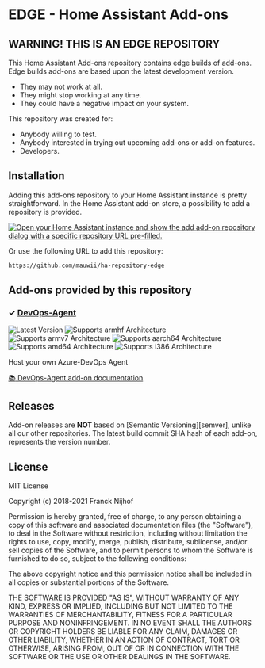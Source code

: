 # EDGE - Home Assistant Add-ons

## WARNING! THIS IS AN EDGE REPOSITORY

This Home Assistant Add-ons repository contains edge builds of add-ons. Edge
builds add-ons are based upon the latest development version.

- They may not work at all.
- They might stop working at any time.
- They could have a negative impact on your system.

This repository was created for:

- Anybody willing to test.
- Anybody interested in trying out upcoming add-ons or add-on features.
- Developers.

## Installation

Adding this add-ons repository to your Home Assistant instance is
pretty straightforward. In the Home Assistant add-on store,
a possibility to add a repository is provided.

[![Open your Home Assistant instance and show the add add-on repository dialog with a specific repository URL pre-filled.](https://my.home-assistant.io/badges/supervisor_add_addon_repository.svg)](https://my.home-assistant.io/redirect/supervisor_add_addon_repository/?repository_url=https%3A%2F%2Fgithub.com%2Fmauwii%2Fha-repository-edge)

Or use the following URL to add this repository:

```txt
https://github.com/mauwii/ha-repository-edge
```

## Add-ons provided by this repository

### &#10003; [DevOps-Agent][addon-ha-devops-agent]

![Latest Version][ha-devops-agent-version-shield]
![Supports armhf Architecture][ha-devops-agent-armhf-shield]
![Supports armv7 Architecture][ha-devops-agent-armv7-shield]
![Supports aarch64 Architecture][ha-devops-agent-aarch64-shield]
![Supports amd64 Architecture][ha-devops-agent-amd64-shield]
![Supports i386 Architecture][ha-devops-agent-i386-shield]

Host your own Azure-DevOps Agent

[:books: DevOps-Agent add-on documentation][addon-doc-ha-devops-agent]

## Releases

Add-on releases are **NOT** based on [Semantic Versioning][semver], unlike
all our other repositories. The latest build commit SHA hash of each
add-on, represents the version number.

## License

MIT License

Copyright (c) 2018-2021 Franck Nijhof

Permission is hereby granted, free of charge, to any person obtaining a copy
of this software and associated documentation files (the "Software"), to deal
in the Software without restriction, including without limitation the rights
to use, copy, modify, merge, publish, distribute, sublicense, and/or sell
copies of the Software, and to permit persons to whom the Software is
furnished to do so, subject to the following conditions:

The above copyright notice and this permission notice shall be included in all
copies or substantial portions of the Software.

THE SOFTWARE IS PROVIDED "AS IS", WITHOUT WARRANTY OF ANY KIND, EXPRESS OR
IMPLIED, INCLUDING BUT NOT LIMITED TO THE WARRANTIES OF MERCHANTABILITY,
FITNESS FOR A PARTICULAR PURPOSE AND NONINFRINGEMENT. IN NO EVENT SHALL THE
AUTHORS OR COPYRIGHT HOLDERS BE LIABLE FOR ANY CLAIM, DAMAGES OR OTHER
LIABILITY, WHETHER IN AN ACTION OF CONTRACT, TORT OR OTHERWISE, ARISING FROM,
OUT OF OR IN CONNECTION WITH THE SOFTWARE OR THE USE OR OTHER DEALINGS IN THE
SOFTWARE.

[addon-ha-devops-agent]: https://github.com/mauwii/ha-devops-agent/tree/711e006
[addon-doc-ha-devops-agent]: https://github.com/mauwii/ha-devops-agent/blob/711e006/README.md
[ha-devops-agent-issue]: https://github.com/mauwii/ha-devops-agent/issues
[ha-devops-agent-version-shield]: https://img.shields.io/badge/version-711e006-blue.svg
[ha-devops-agent-aarch64-shield]: https://img.shields.io/badge/aarch64-yes-green.svg
[ha-devops-agent-amd64-shield]: https://img.shields.io/badge/amd64-no-red.svg
[ha-devops-agent-armhf-shield]: https://img.shields.io/badge/armhf-no-red.svg
[ha-devops-agent-armv7-shield]: https://img.shields.io/badge/armv7-no-red.svg
[ha-devops-agent-i386-shield]: https://img.shields.io/badge/i386-no-red.svg
[issue]: https://github.com/mauwii/ha-repository-edge/issues
[license-shield]: https://img.shields.io/github/license/mauwii/ha-repository-edge.svg